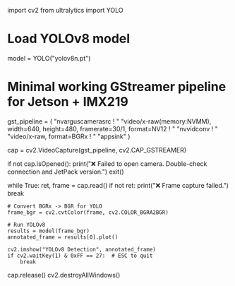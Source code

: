 import cv2
from ultralytics import YOLO

# Load YOLOv8 model
model = YOLO("yolov8n.pt")

# Minimal working GStreamer pipeline for Jetson + IMX219
gst_pipeline = (
    "nvarguscamerasrc ! "
    "video/x-raw(memory:NVMM), width=640, height=480, framerate=30/1, format=NV12 ! "
    "nvvidconv ! "
    "video/x-raw, format=BGRx ! "
    "appsink"
)

cap = cv2.VideoCapture(gst_pipeline, cv2.CAP_GSTREAMER)

if not cap.isOpened():
    print("❌ Failed to open camera. Double-check connection and JetPack version.")
    exit()

while True:
    ret, frame = cap.read()
    if not ret:
        print("❌ Frame capture failed.")
        break

    # Convert BGRx -> BGR for YOLO
    frame_bgr = cv2.cvtColor(frame, cv2.COLOR_BGRA2BGR)

    # Run YOLOv8
    results = model(frame_bgr)
    annotated_frame = results[0].plot()

    cv2.imshow("YOLOv8 Detection", annotated_frame)
    if cv2.waitKey(1) & 0xFF == 27:  # ESC to quit
        break

cap.release()
cv2.destroyAllWindows()
